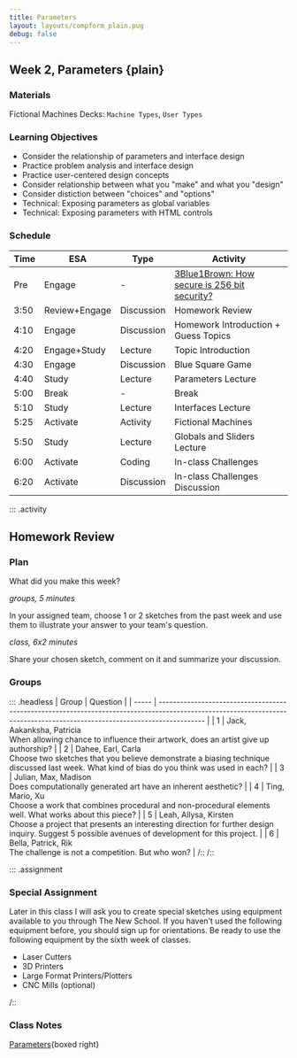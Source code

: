 ```yaml
---
title: Parameters
layout: layouts/compform_plain.pug
debug: false
---
```


## Week 2, Parameters {plain}

### Materials
Fictional Machines Decks: `Machine Types`, `User Types`


### Learning Objectives
- Consider the relationship of parameters and interface design
- Practice problem analysis and interface design
- Practice user-centered design concepts
- Consider relationship between what you "make" and what you "design"
- Consider distiction between "choices" and "options"
- Technical: Exposing parameters as global variables
- Technical: Exposing parameters with HTML controls


### Schedule
| Time | ESA           | Type       | Activity                                                                                    |
| ---- | ------------- | ---------- | ------------------------------------------------------------------------------------------- |
| Pre  | Engage        | -          | [3Blue1Brown: How secure is 256 bit security?](https://www.youtube.com/watch?v=S9JGmA5_unY) |
| 3:50 | Review+Engage | Discussion | Homework Review                                                                             |
| 4:10 | Engage        | Discussion | Homework Introduction + Guess Topics                                                        |
| 4:20 | Engage+Study  | Lecture    | Topic Introduction                                                                          |
| 4:30 | Engage        | Discussion | Blue Square Game                                                                            |
| 4:40 | Study         | Lecture    | Parameters Lecture                                                                          |
| 5:00 | Break         | -          | Break                                                                                       |
| 5:10 | Study         | Lecture    | Interfaces Lecture                                                                          |
| 5:25 | Activate      | Activity   | Fictional Machines                                                                          |
| 5:50 | Study         | Lecture    | Globals and Sliders Lecture                                                                 |
| 6:00 | Activate      | Coding     | In-class Challenges                                                                         |
| 6:20 | Activate      | Discussion | In-class Challenges Discussion                                                              |


::: .activity
## Homework Review


### Plan


What did you make this week?

*groups, 5 minutes*

In your assigned team, choose 1 or 2 sketches from the past week and use them to illustrate your answer to your team's question.

*class, 6x2 minutes*

Share your chosen sketch, comment on it and summarize your discussion.


### Groups

::: .headless
| Group | Question                                                                                                                                                                  |
| ----- | ------------------------------------------------------------------------------------------------------------------------------------------------------------------------- |
| 1     | Jack, Aakanksha, Patricia<br/>When allowing chance to influence their artwork, does an artist give up authorship?                                                         |
| 2     | Dahee, Earl, Carla<br/>Choose two sketches that you believe demonstrate a biasing technique discussed last week. What kind of bias do you think was used in each?         |
| 3     | Julian, Max, Madison<br/>Does computationally generated art have an inherent aesthetic?                                                                                   |
| 4     | Ting, Mario, Xu<br/>Choose a work that combines procedural and non-procedural elements well. What works about this piece?                                                 |
| 5     | Leah, Allysa, Kirsten<br/>Choose a project that presents an interesting direction for further design inquiry. Suggest 5 possible avenues of development for this project. |
| 6     | Bella, Patrick, Rik<br/>The challenge is not a competition. But who won?                                                                                                  |
/::
/::




::: .assignment

### Special Assignment
Later in this class I will ask you to create special sketches using equipment available to you through The New School. If you haven’t used the following equipment before, you should sign up for orientations. Be ready to use the following equipment by the sixth week of classes.

- Laser Cutters
- 3D Printers
- Large Format Printers/Plotters
- CNC Mills (optional)

/::

### Class Notes
[Parameters](./index.html){boxed right}


<style> 
    .headless thead {
        display: none;
    }
</style>